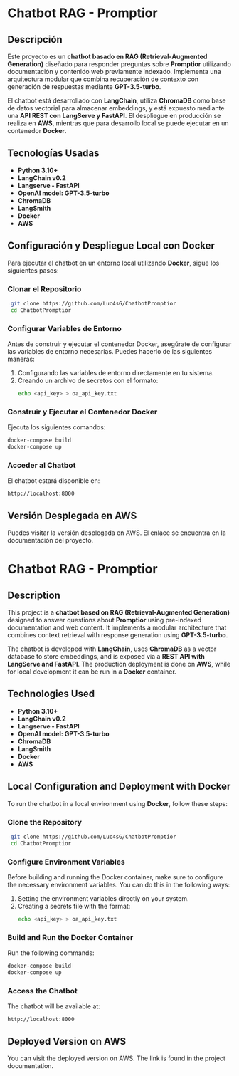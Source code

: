 # Chatbot RAG - Promptior

## Descripción 

Este proyecto es un **chatbot basado en RAG (Retrieval-Augmented Generation)** diseñado para responder preguntas sobre **Promptior** utilizando documentación y contenido web previamente indexado. Implementa una arquitectura modular que combina recuperación de contexto con generación de respuestas mediante **GPT-3.5-turbo**.

El chatbot está desarrollado con **LangChain**, utiliza **ChromaDB** como base de datos vectorial para almacenar embeddings, y está expuesto mediante una **API REST con LangServe y FastAPI**. El despliegue en producción se realiza en **AWS**, mientras que para desarrollo local se puede ejecutar en un contenedor **Docker**.

## Tecnologías Usadas

- **Python 3.10+**
- **LangChain v0.2** 
- **Langserve - FastAPI** 
- **OpenAI model: GPT-3.5-turbo** 
- **ChromaDB** 
- **LangSmith**
- **Docker** 
- **AWS** 

## Configuración y Despliegue Local con Docker

Para ejecutar el chatbot en un entorno local utilizando **Docker**, sigue los siguientes pasos:

### Clonar el Repositorio

```sh
 git clone https://github.com/Luc4sG/ChatbotPromptior
 cd ChatbotPromptior
```

### Configurar Variables de Entorno

Antes de construir y ejecutar el contenedor Docker, asegúrate de configurar las variables de entorno necesarias. Puedes hacerlo de las siguientes maneras:

1. Configurando las variables de entorno directamente en tu sistema.
2. Creando un archivo de secretos con el formato:
   ```sh
   echo <api_key> > oa_api_key.txt
   ```

### Construir y Ejecutar el Contenedor Docker

Ejecuta los siguientes comandos:

```sh
docker-compose build
docker-compose up
```

### Acceder al Chatbot

El chatbot estará disponible en:
```
http://localhost:8000
```

## Versión Desplegada en AWS

Puedes visitar la versión desplegada en AWS. El enlace se encuentra en la documentación del proyecto.

# Chatbot RAG - Promptior

## Description 

This project is a **chatbot based on RAG (Retrieval-Augmented Generation)** designed to answer questions about **Promptior** using pre-indexed documentation and web content. It implements a modular architecture that combines context retrieval with response generation using **GPT-3.5-turbo**.

The chatbot is developed with **LangChain**, uses **ChromaDB** as a vector database to store embeddings, and is exposed via a **REST API with LangServe and FastAPI**. The production deployment is done on **AWS**, while for local development it can be run in a **Docker** container.

## Technologies Used

- **Python 3.10+**
- **LangChain v0.2** 
- **Langserve - FastAPI** 
- **OpenAI model: GPT-3.5-turbo** 
- **ChromaDB** 
- **LangSmith**
- **Docker** 
- **AWS** 

## Local Configuration and Deployment with Docker

To run the chatbot in a local environment using **Docker**, follow these steps:

### Clone the Repository

```sh
 git clone https://github.com/Luc4sG/ChatbotPromptior
 cd ChatbotPromptior
```

### Configure Environment Variables

Before building and running the Docker container, make sure to configure the necessary environment variables. You can do this in the following ways:

1. Setting the environment variables directly on your system.
2. Creating a secrets file with the format:
   ```sh
   echo <api_key> > oa_api_key.txt
   ```

### Build and Run the Docker Container

Run the following commands:

```sh
docker-compose build
docker-compose up
```

### Access the Chatbot

The chatbot will be available at:
```
http://localhost:8000
```

## Deployed Version on AWS

You can visit the deployed version on AWS. The link is found in the project documentation.



